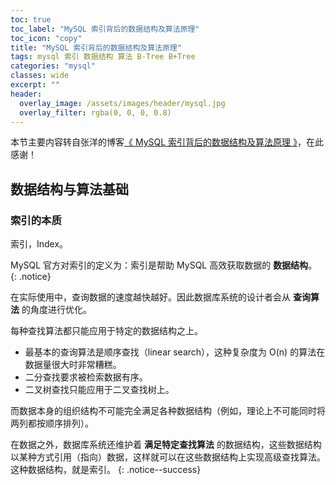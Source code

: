 ```yaml
---
toc: true
toc_label: "MySQL 索引背后的数据结构及算法原理"
toc_icon: "copy"
title: "MySQL 索引背后的数据结构及算法原理"
tags: mysql 索引 数据结构 算法 B-Tree B+Tree
categories: "mysql"
classes: wide
excerpt: ""
header:
  overlay_image: /assets/images/header/mysql.jpg
  overlay_filter: rgba(0, 0, 0, 0.8)
---
```






本节主要内容转自张洋的博客[《 MySQL 索引背后的数据结构及算法原理 》](http://blog.codinglabs.org/articles/theory-of-mysql-index.html)，在此感谢！

## 数据结构与算法基础



### 索引的本质

索引，Index。

MySQL 官方对索引的定义为：索引是帮助 MySQL 高效获取数据的 **数据结构**。
{: .notice}

在实际使用中，查询数据的速度越快越好。因此数据库系统的设计者会从 **查询算法** 的角度进行优化。

每种查找算法都只能应用于特定的数据结构之上。

* 最基本的查询算法是顺序查找（linear search），这种复杂度为 O(n) 的算法在数据量很大时非常糟糕。
* 二分查找要求被检索数据有序。
* 二叉树查找只能应用于二叉查找树上。

而数据本身的组织结构不可能完全满足各种数据结构（例如，理论上不可能同时将两列都按顺序排列）。

在数据之外，数据库系统还维护着 **满足特定查找算法** 的数据结构，这些数据结构以某种方式引用（指向）数据，这样就可以在这些数据结构上实现高级查找算法。这种数据结构，就是索引。
{: .notice--success}
